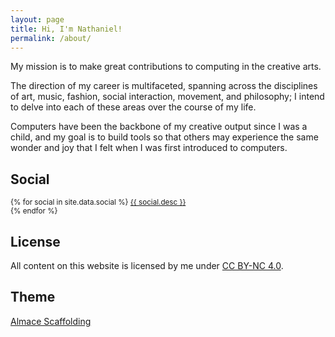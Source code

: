```yaml
---
layout: page
title: Hi, I'm Nathaniel!
permalink: /about/
---
```


My mission is to make great contributions to computing in the creative arts.

The direction of my career is multifaceted, spanning across the disciplines of
art, music, fashion, social interaction, movement, and philosophy; I intend to
delve into each of these areas over the course of my life.

Computers have been the backbone of my creative output since I was a child, and
my goal is to build tools so that others may experience the same wonder and joy
that I felt when I was first introduced to computers.

## Social

<p>
  <small>
  {% for social in site.data.social %}
    <a target="_blank" href="{{ social.url }}" title="{{ social.title }}">
      <i class="fa {{ social.icon }}" style="min-width: 1.8vw"></i>
      {{ social.desc }}
    </a><br>
  {% endfor %}
  </small>
</p>

## License

<p>
  All content on this website is licensed by me under
  <a target="_blank" href="http://creativecommons.org/licenses/by-nc/4.0/">CC BY-NC 4.0</a>.
</p>

## Theme

<p>
  <a target="_blank" href="http://sparanoid.com/lab/amsf/">Almace Scaffolding</a>
</p>
